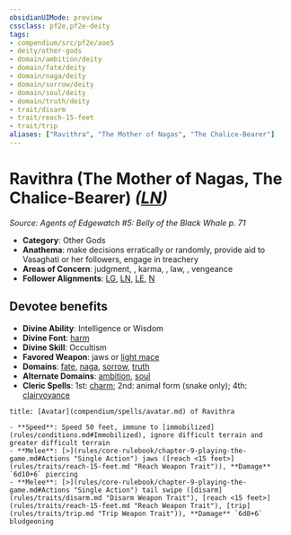 ```yaml
---
obsidianUIMode: preview
cssclass: pf2e,pf2e-deity
tags:
- compendium/src/pf2e/aoe5
- deity/other-gods
- domain/ambition/deity
- domain/fate/deity
- domain/naga/deity
- domain/sorrow/deity
- domain/soul/deity
- domain/truth/deity
- trait/disarm
- trait/reach-15-feet
- trait/trip
aliases: ["Ravithra", "The Mother of Nagas", "The Chalice-Bearer"]
---
```

# Ravithra (The Mother of Nagas, The Chalice-Bearer) *([LN](rules/traits/ln-b1.md "Lawful Neutral Alignment Trait"))*  
*Source: Agents of Edgewatch #5: Belly of the Black Whale p. 71*  

- **Category**: Other Gods
- **Anathema**: make decisions erratically or randomly, provide aid to Vasaghati or her followers, engage in treachery
- **Areas of Concern**: judgment, , karma, , law, , vengeance
- **Follower Alignments**: [LG](rules/traits/lg-b1.md "Lawful Good Alignment Trait"), [LN](rules/traits/ln-b1.md "Lawful Neutral Alignment Trait"), [LE](rules/traits/le-b1.md "Lawful Evil Alignment Trait"), [N](rules/traits/n-b1.md "Neutral Alignment Trait")

## Devotee benefits

- **Divine Ability**: Intelligence or Wisdom
- **Divine Font**: [harm](compendium/spells/harm.md)
- **Divine Skill**: Occultism
- **Favored Weapon**: jaws or [light mace](compendium/equipment/items/light-mace.md)
- **Domains**: [fate](compendium/setting/domains.md#Fate), [naga](compendium/setting/domains.md#Naga), [sorrow](compendium/setting/domains.md#Sorrow), [truth](compendium/setting/domains.md#Truth)
- **Alternate Domains**: [ambition](compendium/setting/domains.md#Ambition), [soul](compendium/setting/domains.md#Soul)
- **Cleric Spells**: 1st: [charm](compendium/spells/charm.md); 2nd: animal form (snake only); 4th: [clairvoyance](compendium/spells/clairvoyance.md)

```ad-embed-avatar
title: [Avatar](compendium/spells/avatar.md) of Ravithra

- **Speed**: Speed 50 feet, immune to [immobilized](rules/conditions.md#Immobilized), ignore difficult terrain and greater difficult terrain
- **Melee**: [>](rules/core-rulebook/chapter-9-playing-the-game.md#Actions "Single Action") jaws ([reach <15 feet>](rules/traits/reach-15-feet.md "Reach Weapon Trait")), **Damage** `6d10+6` piercing
- **Melee**: [>](rules/core-rulebook/chapter-9-playing-the-game.md#Actions "Single Action") tail swipe ([disarm](rules/traits/disarm.md "Disarm Weapon Trait"), [reach <15 feet>](rules/traits/reach-15-feet.md "Reach Weapon Trait"), [trip](rules/traits/trip.md "Trip Weapon Trait")), **Damage** `6d8+6` bludgeoning
```